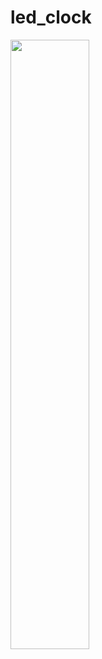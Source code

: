 # led_clock

<img src= "https://github.com/user-attachments/assets/d7f3e33e-d4dc-40e5-af63-c40fcf0fcad8" width ="50%" />
